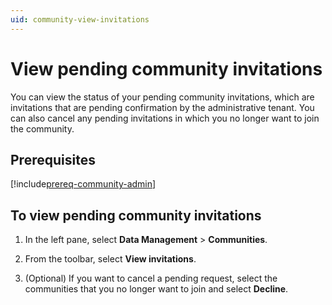 ```yaml
---
uid: community-view-invitations
---
```


# View pending community invitations

You can view the status of your pending community invitations, which are invitations that are pending confirmation by the administrative tenant. You can also cancel any pending invitations in which you no longer want to join the community.

## Prerequisites

[!include[prereq-community-admin](includes/prereq-community-admin.md)]

## To view pending community invitations

1. In the left pane, select **Data Management** > **Communities**.

1. From the toolbar, select **View invitations**.

1. (Optional) If you want to cancel a pending request, select the communities that you no longer want to join and select **Decline**.
